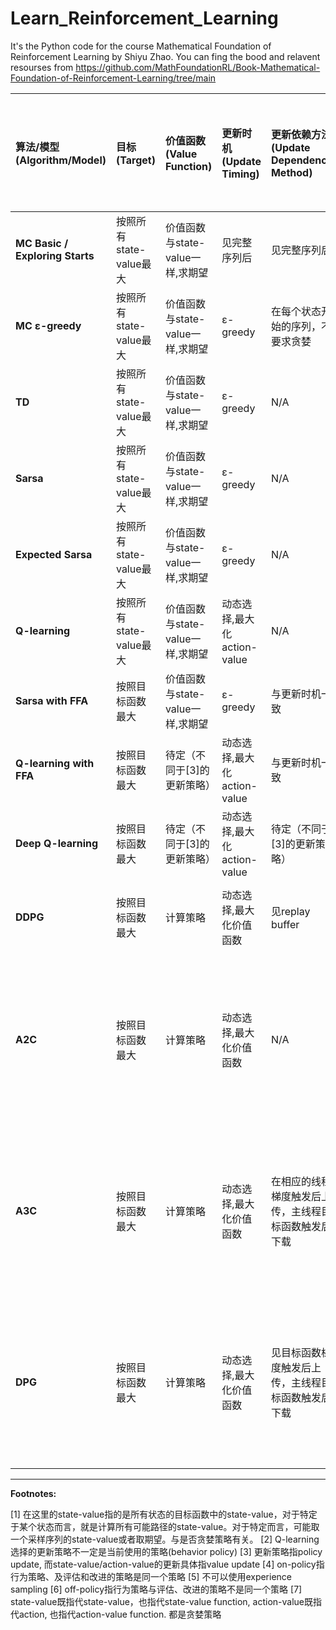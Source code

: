 # Learn_Reinforcement_Learning

It's the Python code for the course Mathematical Foundation of Reinforcement Learning by Shiyu Zhao.
You can fing the bood and relavent resourses from https://github.com/MathFoundationRL/Book-Mathematical-Foundation-of-Reinforcement-Learning/tree/main

| 算法/模型 (Algorithm/Model) | 目标 (Target) | 价值函数 (Value Function) | 更新时机 (Update Timing) | 更新依赖方法 (Update Dependency Method) | 生成经验的方式 (Experience Generation Method) | 不依赖于State-value/Action-value? | 选择了下一个状态后用state-value还是action-value | on-policy/off-policy[6] |
| :--- | :--- | :--- | :--- | :--- | :--- | :--- | :--- | :--- |
| **MC Basic / Exploring Starts** | 按照所有state-value最大 | 价值函数与state-value一样,求期望 | 见完整序列后 | 见完整序列后 | 从完整序列中任意一个状态开始，不要求贪婪 | 无 | 使用该状态对应的state-value | on-policy |
| **MC ε-greedy** | 按照所有state-value最大 | 价值函数与state-value一样,求期望 | ε-greedy | 在每个状态开始的序列，不要求贪婪 | 其它episode会用到 | 不需要 | on-policy |
| **TD** | 按照所有state-value最大 | 价值函数与state-value一样,求期望 | ε-greedy | N/A | 见每次交互 | 使用该状态对应的state-value | on-policy |
| **Sarsa** | 按照所有state-value最大 | 价值函数与state-value一样,求期望 | ε-greedy | N/A | 见每次交互 | 使用下一个状态对应的action-value | on-policy |
| **Expected Sarsa** | 按照所有state-value最大 | 价值函数与state-value一样,求期望 | ε-greedy | N/A | 见每次交互 | 使用下一个状态对应的所有action-value的期望 | on-policy |
| **Q-learning** | 按照所有state-value最大 | 价值函数与state-value一样,求期望 | 动态选择,最大化action-value | N/A | 见每次交互 | 使用下一个状态对应的最大action-value | off-policy[2] |
| **Sarsa with FFA** | 按照目标函数最大 | 价值函数与state-value一样,求期望 | ε-greedy | 与更新时机一致 | 见每次交互 | 使用下一个状态对应的action-value | on-policy |
| **Q-learning with FFA** | 按照目标函数最大 | 待定（不同于[3]的更新策略） | 动态选择,最大化action-value | 与更新时机一致 | 见每次交互 | 使用下一个状态对应的最大action-value | off-policy |
| **Deep Q-learning** | 按照目标函数最大 | 待定（不同于[3]的更新策略） | 动态选择,最大化action-value | 待定（不同于[3]的更新策略） | 见每次交互 | 使用下一个状态对应的最大action-value | off-policy |
| **DDPG** | 按照目标函数最大 | 计算策略 | 动态选择,最大化价值函数 | 见replay buffer | action-value和policy function都依赖 | 使用action-value function作为下一个状态的输入 | off-policy |
| **A2C** | 按照目标函数最大 | 计算策略 | 动态选择,最大化价值函数 | N/A | action-value和policy function都依赖, policy function的参数依赖action-value, action-value的参数也依赖policy | 使用state-value function来评价一次完整交互 | on-policy |
| **A3C** | 按照目标函数最大 | 计算策略 | 动态选择,最大化价值函数 | 在相应的线程梯度触发后上传，主线程目标函数触发后下载 | action-value和policy function都依赖, policy function的参数依赖action-value, action-value的参数也依赖policy | 使用state-value function来评价一次完整交互 | on-policy |
| **DPG** | 按照目标函数最大 | 计算策略 | 动态选择,最大化价值函数 | 见目标函数梯度触发后上传，主线程目标函数触发后下载 | action-value和policy function都依赖, policy function的参数依赖action-value, action-value的参数也依赖policy | 使用value function作为下一次的policy的输入 | off-policy |

---
**Footnotes:**

[1] 在这里的state-value指的是所有状态的目标函数中的state-value，对于特定于某个状态而言，就是计算所有可能路径的state-value。对于特定而言，可能取一个采样序列的state-value或者取期望。与是否贪婪策略有关。
[2] Q-learning选择的更新策略不一定是当前使用的策略(behavior policy)
[3] 更新策略指policy update, 而state-value/action-value的更新具体指value update
[4] on-policy指行为策略、及评估和改进的策略是同一个策略
[5] 不可以使用experience sampling
[6] off-policy指行为策略与评估、改进的策略不是同一个策略
[7] state-value既指代state-value，也指代state-value function, action-value既指代action, 也指代action-value function. 都是贪婪策略
